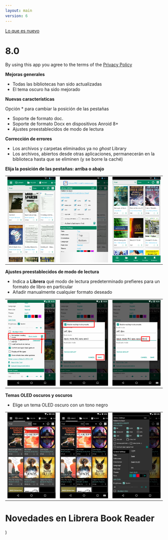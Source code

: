 ```yaml
---
layout: main
version: 6
---
```

[Lo que es nuevo](/wiki/what-is-new/es)

# 8.0

By using this app you agree to the terms of the [Privacy Policy](/wiki/PrivacyPolicy/)

**Mejoras generales**

* Todas las bibliotecas han sido actualizadas
* El tema oscuro ha sido mejorado

**Nuevas características**

Opción * para cambiar la posición de las pestañas
* Soporte de formato doc.
* Soporte de formato Docx en dispositivos Anroid 8+
* Ajustes preestablecidos de modo de lectura

**Corrección de errores**

* Los archivos y carpetas eliminados ya no _ghost_ Library
* Los archivos, abiertos desde otras aplicaciones, permanecerán en la biblioteca hasta que se eliminen (y se borre la caché)

**Elija la posición de las pestañas: arriba o abajo**

||||
|-|-|-|
|![](2.png)|![](3.png)|![](1.png)|

**Ajustes preestablecidos de modo de lectura**

* Indica a **Librera** qué modo de lectura predeterminado prefieres para un formato de libro en particular
* Añadir manualmente cualquier formato deseado

||||
|-|-|-|
|![](4.png)|![](5.png)|![](6.png)|


**Temas OLED oscuros y oscuros**

* Elige un tema OLED oscuro con un tono negro

||||
|-|-|-|
|![](9.png)|![](8.png)|![](7.png)|


# Novedades en Librera Book Reader


)
